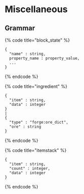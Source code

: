 # Miscellaneous

## Grammar

{% code title="block\_state" %}
```text
{
  "name" : string,
  property_name : property_value,
  ...
}
```
{% endcode %}

{% code title="ingredient" %}
```text
{
  "item" : string,
  "data" : integer
}
|
{
  "type" : "forge:ore_dict",
  "ore" : string
}
```
{% endcode %}

{% code title="itemstack" %}
```text
{
  "item" : string,
  "count" : integer,
  "data" : integer
}
```
{% endcode %}

